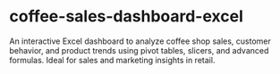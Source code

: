# coffee-sales-dashboard-excel
An interactive Excel dashboard to analyze coffee shop sales, customer behavior, and product trends using pivot tables, slicers, and advanced formulas. Ideal for sales and marketing insights in retail.
